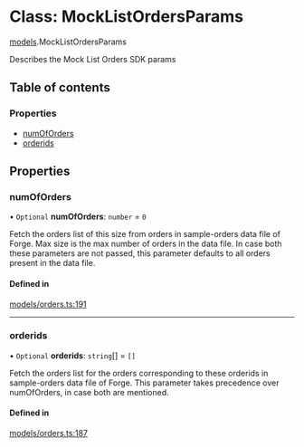 # Class: MockListOrdersParams

[models](../wiki/models).MockListOrdersParams

Describes the Mock List Orders SDK params

## Table of contents

### Properties

- [numOfOrders](../wiki/models.MockListOrdersParams#numoforders)
- [orderids](../wiki/models.MockListOrdersParams#orderids)

## Properties

### numOfOrders

• `Optional` **numOfOrders**: `number` = `0`

Fetch the orders list of this size from orders in sample-orders data file of Forge. Max size is the max number of orders in the data file. In case both these parameters are not passed, this parameter defaults to all orders present in the data file.

#### Defined in

[models/orders.ts:191](https://gitlab.com/baliganikhil/blackmirror-sdk/-/blob/349365c/src/models/orders.ts#L191)

___

### orderids

• `Optional` **orderids**: `string`[] = `[]`

Fetch the orders list for the orders corresponding to these orderids in sample-orders data file of Forge. This parameter takes precedence over numOfOrders, in case both are mentioned.

#### Defined in

[models/orders.ts:187](https://gitlab.com/baliganikhil/blackmirror-sdk/-/blob/349365c/src/models/orders.ts#L187)
